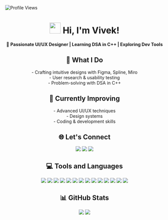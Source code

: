 ![Profile Views](https://komarev.com/ghpvc/?username=bvvivek6&color=blue&style=flat)

<h1 align="center">
  <img src="https://media.giphy.com/media/hvRJCLFzcasrR4ia7z/giphy.gif" width="35"> 
  Hi, I'm Vivek! 
</h1>

<p align="center">
  🎨 <b>Passionate UI/UX Designer | Learning DSA in C++ | Exploring Dev Tools</b>
</p>
<h2 align="center">🚀 What I Do</h2>

<p align="center">
- Crafting intuitive designs with Figma, Spline, Miro <br>
- User research & usability testing <br>
- Problem-solving with DSA in C++
</p>

<h2 align="center">🌱 Currently Improving</h2>

<p align="center">
- Advanced UI/UX techniques <br>
- Design systems <br>
- Coding & development skills
</p>

<h2 align="center">🌐 Let's Connect</h2>

<p align="center"> <a href="https://behance.net/VivekBv"><img src="https://img.shields.io/badge/Behance-1769ff?logo=behance&logoColor=white"></a> <a href="https://instagram.com/vivekbv__"><img src="https://img.shields.io/badge/Instagram-%23E4405F.svg?logo=Instagram&logoColor=white"></a> <a href="https://www.linkedin.com/in/vivekbv2406"><img src="https://img.shields.io/badge/LinkedIn-%230077B5.svg?logo=linkedin&logoColor=white"></a> </p>

<h2 align="center">💻 Tools and Languages</h2>

<p align="center">
<img src="https://img.shields.io/badge/c-%2300599C.svg?style=for-the-badge&logo=c&logoColor=white">
<img src="https://img.shields.io/badge/c++-%2300599C.svg?style=for-the-badge&logo=c%2B%2B&logoColor=white">
<img src="https://img.shields.io/badge/html5-%23E34F26.svg?style=for-the-badge&logo=html5&logoColor=white">
<img src="https://img.shields.io/badge/javascript-%23323330.svg?style=for-the-badge&logo=javascript&logoColor=%23F7DF1E">
<img src="https://img.shields.io/badge/python-3670A0?style=for-the-badge&logo=python&logoColor=ffdd54">
<img src="https://img.shields.io/badge/shell_script-%23121011.svg?style=for-the-badge&logo=gnu-bash&logoColor=white">
<img src="https://img.shields.io/badge/git-F05032.svg?style=for-the-badge&logo=git&logoColor=white">
<img src="https://img.shields.io/badge/github-181717.svg?style=for-the-badge&logo=github&logoColor=white">
<img src="https://img.shields.io/badge/figma-%23F24E1E.svg?style=for-the-badge&logo=figma&logoColor=white">
<img src="https://img.shields.io/badge/firebase-a08021?style=for-the-badge&logo=firebase&logoColor=ffcd34">
<img src="https://img.shields.io/badge/mysql-4479A1.svg?style=for-the-badge&logo=mysql&logoColor=white">
<img src="https://img.shields.io/badge/Dribbble-EA4C89?style=for-the-badge&logo=dribbble&logoColor=white">
<img src="https://img.shields.io/badge/Adobe%20Lightroom%20Classic-31A8FF.svg?style=for-the-badge&logo=Adobe%20Lightroom%20Classic&logoColor=white">
<img src="https://img.shields.io/badge/Adobe%20Lightroom-31A8FF.svg?style=for-the-badge&logo=Adobe%20Lightroom&logoColor=white">
</p>

<h2 align="center">📊 GitHub Stats</h2>

<p align="center"><img src="https://github-readme-streak-stats.herokuapp.com/?user=bvvivek6&theme=radical" /> <img src="https://github-readme-stats.vercel.app/api?username=bvvivek6&theme=radical&show_icons=true" /></p>
